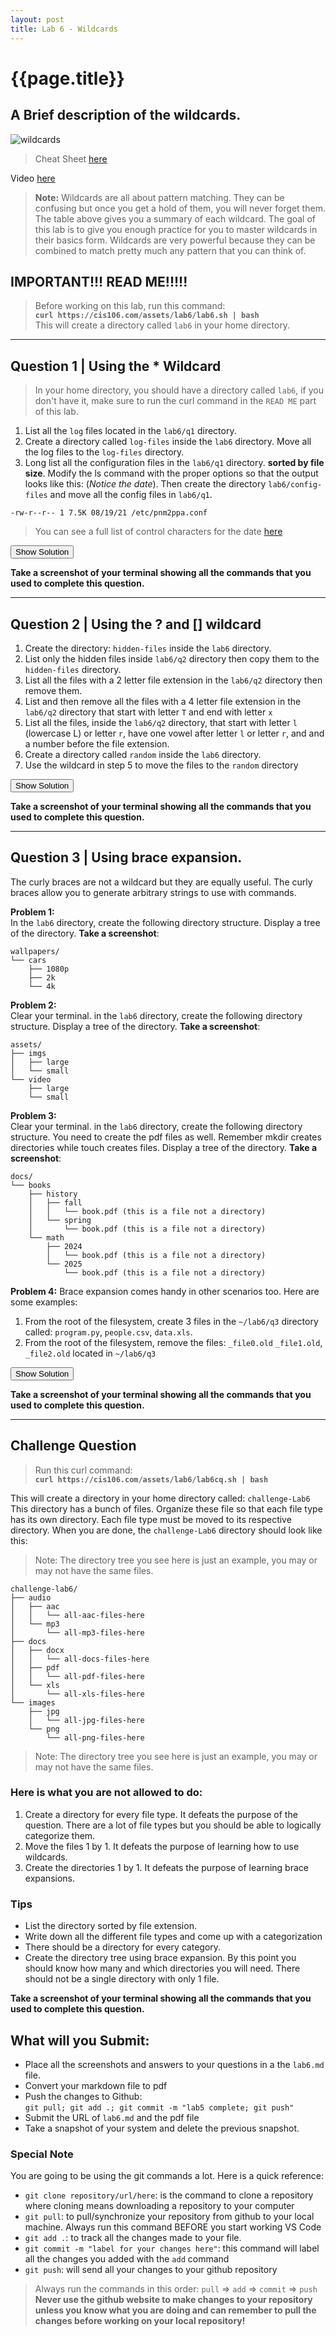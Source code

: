 ```yaml
---
layout: post
title: Lab 6 - Wildcards
---
```


# {{page.title}}

## A Brief description of the wildcards.

![wildcards](/assets/wildcardcheatsheet.png)
> Cheat Sheet [here](https://rapurl.live/zot)


Video [here](https://youtu.be/-1AKNwCo4hY) 

> **Note:** Wildcards are all about pattern matching. They can be confusing but once you get a hold of them, you will never forget them. The table above gives you a summary of each wildcard. The goal of this lab is to give you enough practice for you to master wildcards in their basics form. Wildcards are very powerful because they can be combined to match pretty much any pattern that you can think of. 

## IMPORTANT!!! READ ME!!!!!
> Before working on this lab, run this command: <br>**`curl https://cis106.com/assets/lab6/lab6.sh | bash`**<br> This will create a directory called `lab6` in your home directory.

<hr>


## Question 1 | Using the * Wildcard


> In your home directory, you should have a directory called `lab6`, if you don't have it, make sure to run the curl command in the `READ ME` part of this lab.<br> 

1. List all the `log` files located in the `lab6/q1` directory.
2. Create a directory called `log-files` inside the `lab6` directory. Move all the log files to the `log-files` directory.
3. Long list all the configuration files in the `lab6/q1` directory. **sorted by file size**. Modify the ls command with the proper options so that the output looks like this: (*Notice the date*). Then create the directory `lab6/config-files` and move all the config files in `lab6/q1`.
```
-rw-r--r-- 1 7.5K 08/19/21 /etc/pnm2ppa.conf
```
> You can see a full list of control characters for the date [here](https://cis106.com/guides/format-control-char-date-command/)

<button class="btn btn-primary fs-5 mb-4 mb-md-0 mr-2" name="SolutionShow" onclick="var x = document.getElementById('q1');if (x.style.display === 'none') {x.style.display = 'block';} else {x.style.display = 'none';}">Show Solution</button>
<p align="center" style="display:none" id='q1'><img src="/assets/lab6/q1-solution.png"/></p>

**Take a screenshot of your terminal showing all the commands that you used to complete this question.**

<hr>

## Question 2 | Using the ? and [] wildcard

1. Create the directory: `hidden-files` inside the `lab6` directory. 
2. List only the hidden files inside `lab6/q2` directory then copy them to the `hidden-files` directory.
3. List all the files with a 2 letter file extension in the `lab6/q2` directory then remove them.
4. List and then remove all the files with a 4 letter file extension in the `lab6/q2` directory that start with letter `T` and end with letter `x`
5. List all the files, inside the `lab6/q2` directory, that start with letter `l` (lowercase L) or letter `r`, have one vowel after letter `l` or letter `r`, and and a number before the file extension. 
6. Create a directory called `random` inside the `lab6` directory.
7. Use the wildcard in step 5 to move the files to the `random` directory


<button class="btn btn-primary fs-5 mb-4 mb-md-0 mr-2" name="SolutionShow" onclick="var x = document.getElementById('q2');if (x.style.display === 'none') {x.style.display = 'block';} else {x.style.display = 'none';}">Show Solution</button>
<p align="center" style="display:none" id='q2'><img src="/assets/lab6/q2-solution.png"/></p>

**Take a screenshot of your terminal showing all the commands that you used to complete this question.**


<hr>


## Question 3 | Using brace expansion. 
The curly braces are not a wildcard but they are equally useful. The curly braces allow you to generate arbitrary strings to use with commands. 

**Problem 1:**<br>
In the `lab6` directory, create the following directory structure. Display a tree of the directory. **Take a screenshot**:
```
wallpapers/
└── cars
    ├── 1080p
    ├── 2k
    └── 4k
```
**Problem 2:**<br>
Clear your terminal. in the `lab6` directory, create the following directory structure. Display a tree of the directory. **Take a screenshot**:
```
assets/
├── imgs
│   ├── large
│   └── small
└── video
    ├── large
    └── small
```

**Problem 3:**<br>
Clear your terminal. in the `lab6` directory, create the following directory structure. You need to create the pdf files as well. Remember mkdir creates directories while touch creates files. Display a tree of the directory. **Take a screenshot**:
```
docs/
└── books
    ├── history
    │   ├── fall
    │   │   └── book.pdf (this is a file not a directory)
    │   └── spring
    │       └── book.pdf (this is a file not a directory)
    └── math
        ├── 2024
        │   └── book.pdf (this is a file not a directory)
        └── 2025
            └── book.pdf (this is a file not a directory)
```

**Problem 4:**
Brace expansion comes handy in other scenarios too. Here are some examples:

1. From the root of the filesystem, create 3 files in the `~/lab6/q3` directory called: `program.py`, `people.csv`, `data.xls`.
2. From the root of the filesystem, remove the files: `_file0.old` `_file1.old`, `_file2.old` located in `~/lab6/q3`



<button class="btn btn-primary fs-5 mb-4 mb-md-0 mr-2" name="SolutionShow" onclick="var x = document.getElementById('q3');if (x.style.display === 'none') {x.style.display = 'block';} else {x.style.display = 'none';}">Show Solution</button>
<p align="center" style="display:none" id='q3'><img src="/assets/lab6/q2-solution.png"/></p>


**Take a screenshot of your terminal showing all the commands that you used to complete this question.**

<hr>

## Challenge Question


> Run this curl command: <br> **`curl https://cis106.com/assets/lab6/lab6cq.sh | bash`**



This will create a directory in your home directory called: `challenge-Lab6` This directory has a bunch of files. Organize these file so that each file type has its own directory. Each file type must be moved to its respective directory. When you are done, the `challenge-Lab6` directory should look like this:

> Note: The directory tree you see here is just an example, you may or may not have the same files. 


```
challenge-lab6/
├── audio
│   ├── aac
│   │   └── all-aac-files-here
│   └── mp3
│       └── all-mp3-files-here
├── docs
│   ├── docx
│   │   └── all-docs-files-here
│   ├── pdf
│   │   └── all-pdf-files-here
│   └── xls
│       └── all-xls-files-here
└── images
    ├── jpg
    │   └── all-jpg-files-here
    └── png
        └── all-png-files-here
```

> Note: The directory tree you see here is just an example, you may or may not have the same files. 

### Here is what you are not allowed to do:
1. Create a directory for every file type. It defeats the purpose of the question. There are a lot of file types but you should be able to logically categorize them.
2. Move the files 1 by 1. It defeats the purpose of learning how to use wildcards. 
3. Create the directories 1 by 1. It defeats the purpose of learning brace expansions.

### Tips
* List the directory sorted by file extension. 
* Write down all the different file types and come up with a categorization
* There should be a directory for every category.
* Create the directory tree using brace expansion. By this point you should know how many and which directories you will need. There should not be a single directory with only 1 file. 


**Take a screenshot of your terminal showing all the commands that you used to complete this question.**


## What will you Submit:
* Place all the screenshots and answers to your questions in a the `lab6.md` file.
* Convert your markdown file to pdf 
* Push the changes to Github: <br>`git pull; git add .; git commit -m "lab5 complete; git push"`<br>
* Submit the URL of `lab6.md` and the pdf file
* Take a snapshot of your system and delete the previous snapshot.

### Special Note
You are going to be using the git commands a lot. Here is a quick reference:
* `git clone repository/url/here`: is the command to clone a repository where cloning means downloading a repository to your computer
* `git pull`: to pull/synchronize your repository from github to your local machine. Always run this command BEFORE you start working VS Code
* `git add .`: to track all the changes made to your file. 
* `git commit -m "label for your changes here"`: this command will label all the changes you added with the `add` command
* `git push`: will send all your changes to your github repository

> Always run the commands in this order: `pull` =>  `add` =>  `commit` => `push` 
> **Never use the github website to make changes to your repository unless you know what you are doing and can remember to pull the changes before working on your local repository!**
